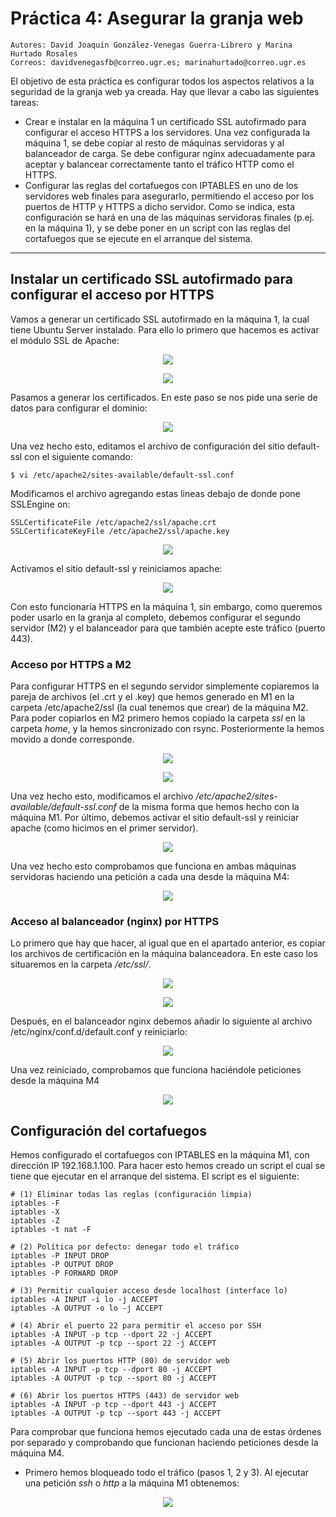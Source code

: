 # Práctica 4: Asegurar la granja web
    Autores: David Joaquín González-Venegas Guerra-Librero y Marina Hurtado Rosales
    Correos: davidvenegasfb@correo.ugr.es; marinahurtado@correo.ugr.es
El objetivo de esta práctica es configurar todos los aspectos relativos a la seguridad de la granja web ya creada.
Hay que llevar a cabo las siguientes tareas:
- Crear e instalar en la máquina 1 un certificado SSL autofirmado para configurar el acceso HTTPS a los servidores. Una vez configurada la máquina 1, se debe copiar al resto de máquinas servidoras y al balanceador de carga. Se debe configurar nginx adecuadamente para aceptar y balancear correctamente tanto el tráfico HTTP como el HTTPS.
- Configurar las reglas del cortafuegos con IPTABLES en uno de los servidores web finales para asegurarlo, permitiendo el acceso por los puertos de HTTP y HTTPS a dicho servidor. Como se indica, esta configuración se hará en una de las máquinas servidoras finales (p.ej. en la máquina 1), y se debe poner en un script con las reglas del cortafuegos que se ejecute en el arranque del sistema.

-------------------------------------------------------------------------------------

## Instalar un certificado SSL autofirmado para configurar el acceso por HTTPS

Vamos a generar un certificado SSL autofirmado en la máquina 1, la cual tiene Ubuntu Server instalado. Para ello lo primero que hacemos es activar el módulo SSL de Apache:

<p align="center">
    <img src="https://github.com/Feiniel/SWAP/blob/master/practica4/imagenes/c1.PNG">
</p>
<p align="center">
    <img src="https://github.com/Feiniel/SWAP/blob/master/practica4/imagenes/c2.PNG">
</p>

Pasamos a generar los certificados. En este paso se nos pide una serie de datos para configurar el dominio:

<p align="center">
   <img src="https://github.com/Feiniel/SWAP/blob/master/practica4/imagenes/c3.PNG">
</p>

Una vez hecho esto, editamos el archivo de configuración del sitio default-ssl con el siguiente comando:

```
$ vi /etc/apache2/sites-available/default-ssl.conf
```
Modificamos el archivo agregando estas lineas debajo de donde pone SSLEngine on:

```
SSLCertificateFile /etc/apache2/ssl/apache.crt
SSLCertificateKeyFile /etc/apache2/ssl/apache.key
```

<p align="center">
    <img src="https://github.com/Feiniel/SWAP/blob/master/practica4/imagenes/c4.PNG">
</p>

Activamos el sitio default-ssl y reiniciamos apache:

<p align="center">
    <img src="https://github.com/Feiniel/SWAP/blob/master/practica4/imagenes/c5.PNG">
</p>

Con esto funcionaría HTTPS en la máquina 1, sin embargo, como queremos poder usarlo en la granja al completo, debemos configurar el segundo servidor (M2) y el balanceador para que también acepte este tráfico (puerto 443).

### Acceso por HTTPS a M2
Para configurar HTTPS en el segundo servidor simplemente copiaremos la pareja de archivos (el .crt y el .key) que hemos generado en M1 en la carpeta /etc/apache2/ssl (la cual tenemos que crear) de la máquina M2. Para poder copiarlos en M2 primero hemos copiado la carpeta *ssl* en la carpeta *home*, y la hemos sincronizado con rsync. Posteriormente la hemos movido a donde corresponde.

<p align="center">
    <img src="https://github.com/Feiniel/SWAP/blob/master/practica4/imagenes/c6.PNG">
</p>
<p align="center">
    <img src="https://github.com/Feiniel/SWAP/blob/master/practica4/imagenes/c7.PNG">
</p>

Una vez hecho esto, modificamos el archivo */etc/apache2/sites-available/default-ssl.conf* de la misma forma que hemos hecho con la máquina M1. Por último, debemos activar el sitio default-ssl y reiniciar apache (como hicimos en el primer servidor). 

<p align="center">
    <img src="https://github.com/Feiniel/SWAP/blob/master/practica4/imagenes/c8.PNG">
</p>

Una vez hecho esto comprobamos que funciona en ambas máquinas servidoras haciendo una petición a cada una desde la máquina M4:

<p align="center">
    <img src="https://github.com/Feiniel/SWAP/blob/master/practica4/imagenes/c9.PNG">
</p>

### Acceso al balanceador (nginx) por HTTPS
 
Lo primero que hay que hacer, al igual que en el apartado anterior, es copiar los archivos de certificación en la máquina balanceadora. En este caso los situaremos en la carpeta */etc/ssl/*.

<p align="center">
    <img src="https://github.com/Feiniel/SWAP/blob/master/practica4/imagenes/c10.PNG">
</p>

<p align="center">
    <img src="https://github.com/Feiniel/SWAP/blob/master/practica4/imagenes/c11.PNG">
</p>

Después, en el balanceador nginx debemos añadir lo siguiente al archivo /etc/nginx/conf.d/default.conf y reiniciarlo:

<p align="center">
    <img src="https://github.com/Feiniel/SWAP/blob/master/practica4/imagenes/c12.PNG">
</p>

Una vez reiniciado, comprobamos que funciona haciéndole peticiones desde la máquina M4

<p align="center">
    <img src="https://github.com/Feiniel/SWAP/blob/master/practica4/imagenes/c13.PNG">
</p>

## Configuración del cortafuegos

Hemos configurado el cortafuegos con IPTABLES en la máquina M1, con dirección IP 192.168.1.100. Para hacer esto hemos creado un script el cual se tiene que ejecutar en el arranque del sistema. El script es el siguiente:

```
# (1) Eliminar todas las reglas (configuración limpia)
iptables -F
iptables -X
iptables -Z
iptables -t nat -F

# (2) Política por defecto: denegar todo el tráfico
iptables -P INPUT DROP
iptables -P OUTPUT DROP
iptables -P FORWARD DROP

# (3) Permitir cualquier acceso desde localhost (interface lo)
iptables -A INPUT -i lo -j ACCEPT
iptables -A OUTPUT -o lo -j ACCEPT

# (4) Abrir el puerto 22 para permitir el acceso por SSH
iptables -A INPUT -p tcp --dport 22 -j ACCEPT
iptables -A OUTPUT -p tcp --sport 22 -j ACCEPT

# (5) Abrir los puertos HTTP (80) de servidor web
iptables -A INPUT -p tcp --dport 80 -j ACCEPT
iptables -A OUTPUT -p tcp --sport 80 -j ACCEPT

# (6) Abrir los puertos HTTPS (443) de servidor web
iptables -A INPUT -p tcp --dport 443 -j ACCEPT
iptables -A OUTPUT -p tcp --sport 443 -j ACCEPT
```

Para comprobar que funciona hemos ejecutado cada una de estas órdenes por separado y comprobando que funcionan haciendo peticiones desde la máquina M4. 
- Primero hemos bloqueado todo el tráfico (pasos 1, 2 y 3). Al ejecutar una petición *ssh* o *http* a la máquina M1 obtenemos:
<p align="center">
    <img src="https://github.com/Feiniel/SWAP/blob/master/practica4/imagenes/c14.PNG">
</p>

